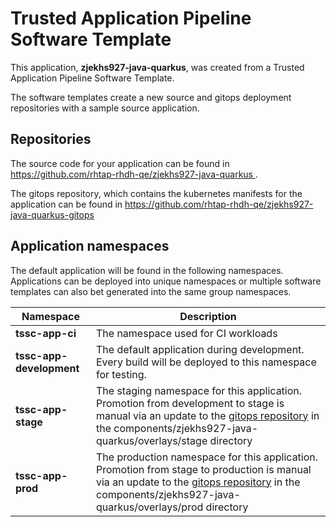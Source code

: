 # Trusted Application Pipeline Software Template

This application, **zjekhs927-java-quarkus**, was created from a Trusted Application Pipeline Software Template.

The software templates create a new source and gitops deployment repositories with a sample source application. 

## Repositories

The source code for your application can be found in [https://github.com/rhtap-rhdh-qe/zjekhs927-java-quarkus ](https://github.com/rhtap-rhdh-qe/zjekhs927-java-quarkus ).
 
The gitops repository, which contains the kubernetes manifests for the application can be found in 
[https://github.com/rhtap-rhdh-qe/zjekhs927-java-quarkus-gitops ](https://github.com/rhtap-rhdh-qe/zjekhs927-java-quarkus-gitops ) 

## Application namespaces 

The default application will be found in the following namespaces. Applications can be deployed into unique namespaces or multiple software templates can also bet generated into the same group namespaces.  

|  Namespace   |  Description   |  
| -------- | -------- |
| **tssc-app-ci** | The namespace used for CI workloads |
| **tssc-app-development** | The default application during development. Every build will be deployed to this namespace for testing. |
| **tssc-app-stage** | The staging namespace for this application. Promotion from development to stage is manual via an update to the [gitops repository](https://github.com/rhtap-rhdh-qe/zjekhs927-java-quarkus-gitops ) in the components/zjekhs927-java-quarkus/overlays/stage directory |
| **tssc-app-prod** | The production namespace for this application. Promotion from stage to production is manual via an update to the [gitops repository](https://github.com/rhtap-rhdh-qe/zjekhs927-java-quarkus-gitops ) in the components/zjekhs927-java-quarkus/overlays/prod directory |